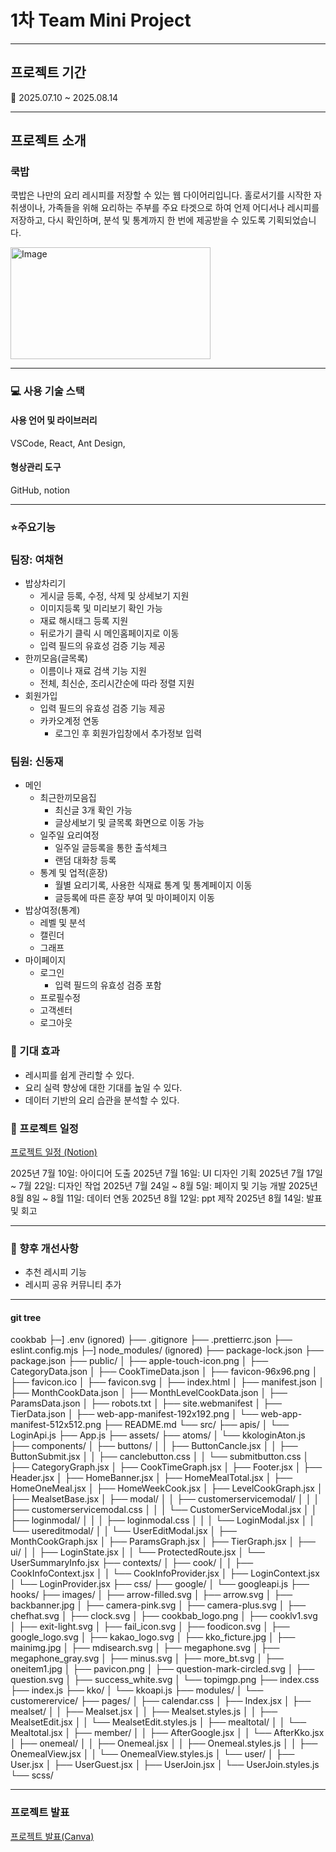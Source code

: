 # 1차 Team Mini Project

---

## 프로젝트 기간

📅 2025.07.10 ~ 2025.08.14

---

## 프로젝트 소개

### 쿡밥

쿡밥은 나만의 요리 레시피를 저장할 수 있는 웹 다이어리입니다.
홀로서기를 시작한 자취생이나, 가족들을 위해 요리하는 주부를 주요 타겟으로 하여
언제 어디서나 레시피를 저장하고, 다시 확인하며,
분석 및 통계까지 한 번에 제공받을 수 있도록 기획되었습니다.

<img width="320" height="179" alt="Image" src="https://github.com/user-attachments/assets/e742d7d6-70ab-42c5-82ec-889dc782bd86" />

---

### 💻 사용 기술 스택

#### 사용 언어 및 라이브러리

VSCode, React, Ant Design,

#### 형상관리 도구

GitHub, notion

---

### ⭐주요기능

### 팀장: 여채현

- 밥상차리기
  - 게시글 등록, 수정, 삭제 및 상세보기 지원
  - 이미지등록 및 미리보기 확인 가능
  - 재료 해시태그 등록 지원
  - 뒤로가기 클릭 시 메인홈페이지로 이동
  - 입력 필드의 유효성 검증 기능 제공
- 한끼모음(글목록)
  - 이름이나 재료 검색 기능 지원
  - 전체, 최신순, 조리시간순에 따라 정렬 지원
- 회원가입
  - 입력 필드의 유효성 검증 기능 제공
  - 카카오계정 연동
    - 로그인 후 회원가입창에서 추가정보 입력

### 팀원: 신동재

- 메인
  - 최근한끼모음집
    - 최신글 3개 확인 가능
    - 글상세보기 및 글목록 화면으로 이동 가능
  - 일주일 요리여정
    - 일주일 글등록을 통한 출석체크
    - 랜덤 대화창 등록
  - 통계 및 업적(훈장)
    - 월별 요리기록, 사용한 식재료 통계 및 통계페이지 이동
    - 글등록에 따른 훈장 부여 및 마이페이지 이동
- 밥상여정(통계)
  - 레벨 및 분석
  - 캘린더
  - 그래프
- 마이페이지
  - 로그인
    - 입력 필드의 유효성 검증 포함
  - 프로필수정
  - 고객센터
  - 로그아웃

### 🚀 기대 효과

- 레시피를 쉽게 관리할 수 있다.
- 요리 실력 향상에 대한 기대를 높일 수 있다.
- 데이터 기반의 요리 습관을 분석할 수 있다.

### 📅 프로젝트 일정

[프로젝트 일정 (Notion)](https://fair-mimosa-69b.notion.site/2419f76bdabf8077b15cfe0c74d5c1c5)

2025년 7월 10일: 아이디어 도출
2025년 7월 16일: UI 디자인 기획
2025년 7월 17일 ~ 7월 22일: 디자인 작업
2025년 7월 24일 ~ 8월 5일: 페이지 및 기능 개발
2025년 8월 8일 ~ 8월 11일: 데이터 연동
2025년 8월 12일: ppt 제작
2025년 8월 14일: 발표 및 회고

---

### 🎯 향후 개선사항

- 추천 레시피 기능
- 레시피 공유 커뮤니티 추가

---

#### git tree

cookbab
├─] .env (ignored)
├── .gitignore
├── .prettierrc.json
├── eslint.config.mjs
├─] node_modules/ (ignored)
├── package-lock.json
├── package.json
├── public/
│ ├── apple-touch-icon.png
│ ├── CategoryData.json
│ ├── CookTimeData.json
│ ├── favicon-96x96.png
│ ├── favicon.ico
│ ├── favicon.svg
│ ├── index.html
│ ├── manifest.json
│ ├── MonthCookData.json
│ ├── MonthLevelCookData.json
│ ├── ParamsData.json
│ ├── robots.txt
│ ├── site.webmanifest
│ ├── TierData.json
│ ├── web-app-manifest-192x192.png
│ └── web-app-manifest-512x512.png
├── README.md
└── src/
├── apis/
│ └── LoginApi.js
├── App.js
├── assets/
├── atoms/
│ └── kkologinAton.js
├── components/
│ ├── buttons/
│ │ ├── ButtonCancle.jsx
│ │ ├── ButtonSubmit.jsx
│ │ ├── canclebutton.css
│ │ └── submitbutton.css
│ ├── CategoryGraph.jsx
│ ├── CookTimeGraph.jsx
│ ├── Footer.jsx
│ ├── Header.jsx
│ ├── HomeBanner.jsx
│ ├── HomeMealTotal.jsx
│ ├── HomeOneMeal.jsx
│ ├── HomeWeekCook.jsx
│ ├── LevelCookGraph.jsx
│ ├── MealsetBase.jsx
│ ├── modal/
│ │ ├── customerservicemodal/
│ │ │ ├── customerservicemodal.css
│ │ │ └── CustomerServiceModal.jsx
│ │ ├── loginmodal/
│ │ │ ├── loginmodal.css
│ │ │ └── LoginModal.jsx
│ │ └── usereditmodal/
│ │ └── UserEditModal.jsx
│ ├── MonthCookGraph.jsx
│ ├── ParamsGraph.jsx
│ ├── TierGraph.jsx
│ ├── ui/
│ │ ├── LoginState.jsx
│ │ └── ProtectedRoute.jsx
│ └── UserSummaryInfo.jsx
├── contexts/
│ ├── cook/
│ │ ├── CookInfoContext.jsx
│ │ └── CookInfoProvider.jsx
│ ├── LoginContext.jsx
│ └── LoginProvider.jsx
├── css/
├── google/
│ └── googleapi.js
├── hooks/
├── images/
│ ├── arrow-filled.svg
│ ├── arrow.svg
│ ├── backbanner.jpg
│ ├── camera-pink.svg
│ ├── camera-plus.svg
│ ├── chefhat.svg
│ ├── clock.svg
│ ├── cookbab_logo.png
│ ├── cooklv1.svg
│ ├── exit-light.svg
│ ├── fail_icon.svg
│ ├── foodicon.svg
│ ├── google_logo.svg
│ ├── kakao_logo.svg
│ ├── kko_ficture.jpg
│ ├── mainimg.jpg
│ ├── mdisearch.svg
│ ├── megaphone.svg
│ ├── megaphone_gray.svg
│ ├── minus.svg
│ ├── more_bt.svg
│ ├── oneitem1.jpg
│ ├── pavicon.png
│ ├── question-mark-circled.svg
│ ├── question.svg
│ ├── success_white.svg
│ └── topimgp.png
├── index.css
├── index.js
├── kko/
│ └── kkoapi.js
├── modules/
│ └── customerervice/
├── pages/
│ ├── calendar.css
│ ├── Index.jsx
│ ├── mealset/
│ │ ├── Mealset.jsx
│ │ ├── Mealset.styles.js
│ │ ├── MealsetEdit.jsx
│ │ └── MealsetEdit.styles.js
│ ├── mealtotal/
│ │ └── Mealtotal.jsx
│ ├── member/
│ │ ├── AfterGoogle.jsx
│ │ └── AfterKko.jsx
│ ├── onemeal/
│ │ ├── Onemeal.jsx
│ │ ├── Onemeal.styles.js
│ │ ├── OnemealView.jsx
│ │ └── OnemealView.styles.js
│ └── user/
│ ├── User.jsx
│ ├── UserGuest.jsx
│ ├── UserJoin.jsx
│ └── UserJoin.styles.js
└── scss/

---

### 프로젝트 발표

[프로젝트 발표(Canva)](https://www.canva.com/design/DAGv1pu-s0w/6W6Vn8xGj39v5QtGNU76Qg/edit?utm_content=DAGv1pu-s0w&utm_campaign=designshare&utm_medium=link2&utm_source=sharebutton)
